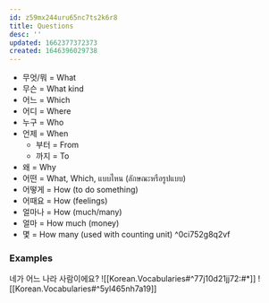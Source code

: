 ```yaml
---
id: z59mx244uru65nc7ts2k6r8
title: Questions
desc: ''
updated: 1662377372373
created: 1646396029738
---
```


- 무엇/뭐 = What
- 무슨 = What kind
- 어느 = Which
- 어디 = Where
- 누구 = Who
- 언제 = When
  - 부터 = From
  - 까지 = To
- 왜 = Why
- 어떤 = What, Which, แบบไหน (ลักษณะหรือรูปแบบ)
- 어떻게 = How (to do something)
- 어때요 = How (feelings)
- 얼마나 = How (much/many)
- 얼마 = How much (money)
- 몇 = How many (used with counting unit) ^0ci752g8q2vf

### Examples

네가 어느 나라 사람이에요?
![[Korean.Vocabularies#^77j10d21jj72:#*]]
![[Korean.Vocabularies#^5yl465nh7a19]]

